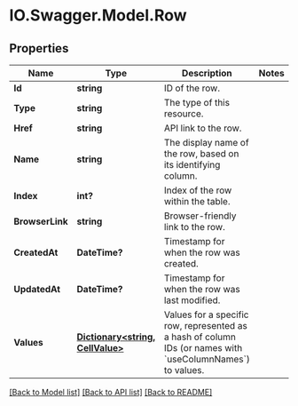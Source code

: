 # IO.Swagger.Model.Row
## Properties

Name | Type | Description | Notes
------------ | ------------- | ------------- | -------------
**Id** | **string** | ID of the row. | 
**Type** | **string** | The type of this resource. | 
**Href** | **string** | API link to the row. | 
**Name** | **string** | The display name of the row, based on its identifying column. | 
**Index** | **int?** | Index of the row within the table. | 
**BrowserLink** | **string** | Browser-friendly link to the row. | 
**CreatedAt** | **DateTime?** | Timestamp for when the row was created. | 
**UpdatedAt** | **DateTime?** | Timestamp for when the row was last modified. | 
**Values** | [**Dictionary&lt;string, CellValue&gt;**](CellValue.md) | Values for a specific row, represented as a hash of column IDs (or names with &#x60;useColumnNames&#x60;) to values.  | 

[[Back to Model list]](../README.md#documentation-for-models) [[Back to API list]](../README.md#documentation-for-api-endpoints) [[Back to README]](../README.md)

